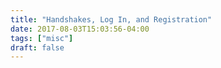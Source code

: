 ```yaml
---
title: "Handshakes, Log In, and Registration"
date: 2017-08-03T15:03:56-04:00
tags: ["misc"]
draft: false
---
```


